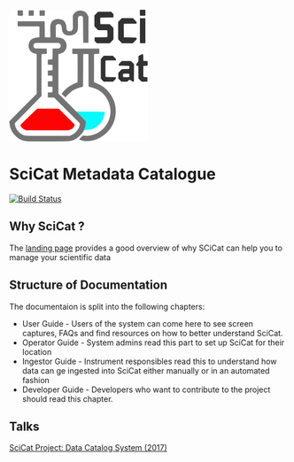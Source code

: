 ![SciCatLogo.png](SciCatLogo.png)

# SciCat Metadata Catalogue
[![Build Status](https://travis-ci.org/SciCatProject/documentation.svg?branch=master)](https://travis-ci.org/SciCatProject/documentation)

## Why SciCat ?

The [landing page](https://scicatproject.github.io) provides a good overview of why SCiCat can help you to manage your scientific data

## Structure of Documentation

The documentaion is split into the following chapters:

* User Guide - Users of the system can come here to see screen captures, FAQs and find resources on how to better understand SciCat.
* Operator Guide - System admins read this part to set up SciCat for their location
* Ingestor Guide - Instrument responsibles read this to understand how data can ge ingested into SciCat either manually or in an automated fashion
* Developer Guide - Developers who want to contribute to the project should read this chapter.

[//]: # (TODO add more talks here)

## Talks

[SciCat Project: Data Catalog System (2017)](https://icatproject.org/wp-content/uploads/2017/12/ICAT_F2F_2017_PSI.pdf)



